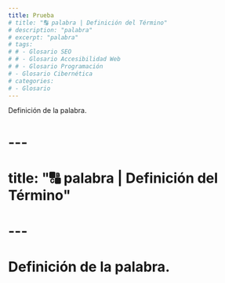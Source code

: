 ```yaml
---
title: Prueba
# title: "🔠 palabra | Definición del Término"
# description: "palabra"
# excerpt: "palabra"
# tags:
# # - Glosario SEO
# # - Glosario Accesibilidad Web
# # - Glosario Programación
# - Glosario Cibernética
# categories:
# - Glosario
---
```


Definición de la palabra.

# ---
# title: "🔠 palabra | Definición del Término"
# 
# ---
# 
# Definición de la palabra.